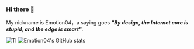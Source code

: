 ### Hi there 👋
My nickname is Emotion04，a saying goes 
***"By design, the Internet core is stupid, and the edge is smart"***.

![Tl](https://github-readme-stats.vercel.app/api/top-langs/?username=emotion04&show_icons=true&layout=donut&bg_color=00000000)
![Emotion04's GitHub stats](https://github-readme-stats-gamma-six-57.vercel.app/api?username=emotion04&show_icons=true&bg_color=00000000)


<!--
**Emotion04/emotion04** is a ✨ _special_ ✨ repository because its `README.md` (this file) appears on your GitHub profile.

Here are some ideas to get you started:

- 🔭 I’m currently working on ...
- 🌱 I’m currently learning ...
- 👯 I’m looking to collaborate on ...
- 🤔 I’m looking for help with ...
- 💬 Ask me about ...
- 📫 How to reach me: ...
- 😄 Pronouns: ...
- ⚡ Fun fact: ...
-->
